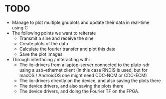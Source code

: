 # TODO
- Manage to plot multiple gnuplots and update their data in real-time using C
- The following points we want to reiterate
    - Transmit a sine and receive the sine
    - Create plots of the data        
    - Calculate the fourier transfer and plot this data
    - Save the plot images
- Through interfacing / interacting with:
    - The iio-drivers from a laptop-server connected to the pluto-sdr using a usb-ethernet client (in this case RNDIS is used, but for macOS / AndroidOS one might need CDC-NCM or CDC-ECM)
    - The iio-drivers directly on the device, and also saving the plots there
    - The device drivers, and also saving the plots there
    - The device drivers, and doing the Fourier TF on the FPGA.